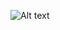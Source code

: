 ![Alt text](https://images-wixmp-ed30a86b8c4ca887773594c2.wixmp.com/f/86abb766-4717-427e-99d7-3e0d97d15f1b/dapulvt-a43753e0-17db-4b20-9302-f819c6ea3faf.gif?token=eyJ0eXAiOiJKV1QiLCJhbGciOiJIUzI1NiJ9.eyJzdWIiOiJ1cm46YXBwOjdlMGQxODg5ODIyNjQzNzNhNWYwZDQxNWVhMGQyNmUwIiwiaXNzIjoidXJuOmFwcDo3ZTBkMTg4OTgyMjY0MzczYTVmMGQ0MTVlYTBkMjZlMCIsIm9iaiI6W1t7InBhdGgiOiJcL2ZcLzg2YWJiNzY2LTQ3MTctNDI3ZS05OWQ3LTNlMGQ5N2QxNWYxYlwvZGFwdWx2dC1hNDM3NTNlMC0xN2RiLTRiMjAtOTMwMi1mODE5YzZlYTNmYWYuZ2lmIn1dXSwiYXVkIjpbInVybjpzZXJ2aWNlOmZpbGUuZG93bmxvYWQiXX0.LwYmqfQxGw5g-KDDk96g8AOILmbIqSy2FaEHuB-UmBQ)

<!--
**jtsteinbach/jtsteinbach** is a ✨ _special_ ✨ repository because its `README.md` (this file) appears on your GitHub profile.

Here are some ideas to get you started:

- 🔭 I’m currently working on ...
- 🌱 I’m currently learning ...
- 👯 I’m looking to collaborate on ...
- 🤔 I’m looking for help with ...
- 💬 Ask me about ...
- 📫 How to reach me: ...
- 😄 Pronouns: ...
- ⚡ Fun fact: ...
-->
